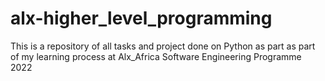# alx-higher_level_programming

This is a repository of all tasks and project done on Python as part as part of my learning process at Alx_Africa Software Engineering Programme 2022
